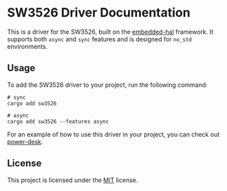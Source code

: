 # SW3526 Driver Documentation

This is a driver for the SW3526, built on the [embedded-hal](https://crates.io/crates/embedded-hal) framework. It supports both `async` and `sync` features and is designed for `no_std` environments.

## Usage

To add the SW3526 driver to your project, run the following command:

```shell
# sync
cargo add sw3526

# async
cargo add sw3526 --features async
```

For an example of how to use this driver in your project, you can check out [power-desk](https://github.com/IvanLi-CN/power-desk?tab=readme-ov-file).

## License

This project is licensed under the [MIT](LICENSE) license.

